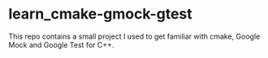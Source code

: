 learn_cmake-gmock-gtest
=======================

This repo contains a small project I used to get familiar with cmake, Google Mock and Google Test for C++.
